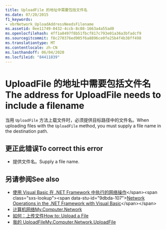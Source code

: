 ```yaml
---
title: UploadFile 的地址中需要包括文件名
ms.date: 07/20/2015
f1_keywords:
- vbrNetwork_UploadAddressNeedsFilename
ms.assetid: 0ee11749-0432-4ccb-8c08-1663a4a55ad0
ms.openlocfilehash: 4ff1a8497f8b51fbcf817c793e01a36a3bfadcf9
ms.sourcegitcommit: f8c270376ed905f6a8896ce0fe25b4f4b38ff498
ms.translationtype: MT
ms.contentlocale: zh-CN
ms.lasthandoff: 06/04/2020
ms.locfileid: "84411839"
---
```

# <a name="the-address-for-uploadfile-needs-to-include-a-filename"></a><span data-ttu-id="9dbda-102">UploadFile 的地址中需要包括文件名</span><span class="sxs-lookup"><span data-stu-id="9dbda-102">The address for UploadFile needs to include a filename</span></span>
<span data-ttu-id="9dbda-103">当用 `UploadFile` 方法上载文件时，必须提供目标路径中的文件名。</span><span class="sxs-lookup"><span data-stu-id="9dbda-103">When uploading files with the `UploadFile` method, you must supply a file name in the destination path.</span></span>  
  
## <a name="to-correct-this-error"></a><span data-ttu-id="9dbda-104">更正此错误</span><span class="sxs-lookup"><span data-stu-id="9dbda-104">To correct this error</span></span>  
  
- <span data-ttu-id="9dbda-105">提供文件名。</span><span class="sxs-lookup"><span data-stu-id="9dbda-105">Supply a file name.</span></span>  
  
## <a name="see-also"></a><span data-ttu-id="9dbda-106">另请参阅</span><span class="sxs-lookup"><span data-stu-id="9dbda-106">See also</span></span>

- <span data-ttu-id="9dbda-107">[使用 Visual Basic 在 .NET Framework 中执行的网络操作](https://docs.microsoft.com/previous-versions/visualstudio/visual-studio-2010/ms172756(v=vs.100))</span><span class="sxs-lookup"><span data-stu-id="9dbda-107">[Network Operations in the .NET Framework with Visual Basic](https://docs.microsoft.com/previous-versions/visualstudio/visual-studio-2010/ms172756(v=vs.100))</span></span>
- [<span data-ttu-id="9dbda-108">计算机网络</span><span class="sxs-lookup"><span data-stu-id="9dbda-108">My.Computer.Network</span></span>](xref:Microsoft.VisualBasic.Devices.Network)
- [<span data-ttu-id="9dbda-109">如何：上传文件</span><span class="sxs-lookup"><span data-stu-id="9dbda-109">How to: Upload a File</span></span>](../developing-apps/programming/computer-resources/how-to-upload-a-file.md)
- [<span data-ttu-id="9dbda-110">我的 UploadFile</span><span class="sxs-lookup"><span data-stu-id="9dbda-110">My.Computer.Network.UploadFile</span></span>](xref:Microsoft.VisualBasic.Devices.Network.UploadFile%2A)

